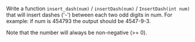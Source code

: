 Write a function ```insert_dash(num)``` / ```insertDash(num)``` / ```InsertDash(int num)``` that will insert dashes ('-') between each two odd digits in num. For example: if num is 454793 the output should be 4547-9-3. 

Note that the number will always be non-negative (>= 0).